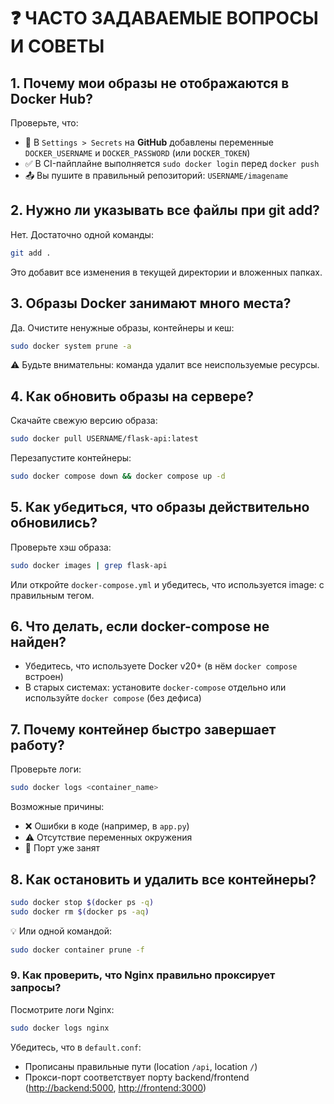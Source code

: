 # ❓ ЧАСТО ЗАДАВАЕМЫЕ ВОПРОСЫ И СОВЕТЫ

## 1. Почему мои образы не отображаются в Docker Hub?

Проверьте, что:

- 🔐 В `Settings > Secrets` на **GitHub** добавлены переменные `DOCKER_USERNAME` и `DOCKER_PASSWORD` (или `DOCKER_TOKEN`)
- ✅ В CI-пайплайне выполняется `sudo docker login` перед `docker push`
- 📤 Вы пушите в правильный репозиторий: `USERNAME/imagename`

## 2. Нужно ли указывать все файлы при git add?

Нет. Достаточно одной команды:

```bash
git add .
```

Это добавит все изменения в текущей директории и вложенных папках.

## 3. Образы Docker занимают много места?

Да. Очистите ненужные образы, контейнеры и кеш:

```bash
sudo docker system prune -a
```

⚠️ Будьте внимательны: команда удалит все неиспользуемые ресурсы.

## 4. Как обновить образы на сервере?

Скачайте свежую версию образа:

```bash
sudo docker pull USERNAME/flask-api:latest
```

Перезапустите контейнеры:

```bash
sudo docker compose down && docker compose up -d
```

## 5. Как убедиться, что образы действительно обновились?

Проверьте хэш образа:

```bash
sudo docker images | grep flask-api
```

Или откройте `docker-compose.yml` и убедитесь, что используется image: с правильным тегом.

## 6. Что делать, если docker-compose не найден?

- Убедитесь, что используете Docker v20+ (в нём `docker compose` встроен)
- В старых системах: установите `docker-compose` отдельно или используйте `docker compose` (без дефиса)

## 7. Почему контейнер быстро завершает работу?

Проверьте логи:

```bash
sudo docker logs <container_name>
```

Возможные причины:

- ❌ Ошибки в коде (например, в `app.py`)
- ⚠️ Отсутствие переменных окружения
- 🚫 Порт уже занят

## 8. Как остановить и удалить все контейнеры?

```bash
sudo docker stop $(docker ps -q)
sudo docker rm $(docker ps -aq)
```

💡 Или одной командой:

```bash
sudo docker container prune -f
```

### 9. Как проверить, что Nginx правильно проксирует запросы?

Посмотрите логи Nginx:

```bash
sudo docker logs nginx
```

Убедитесь, что в `default.conf`:

- Прописаны правильные пути (location `/api`, location `/`)
- Прокси-порт соответствует порту backend/frontend (<http://backend:5000>, <http://frontend:3000>)
